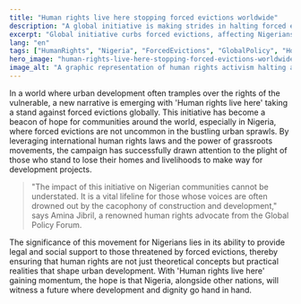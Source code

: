 ```yaml
---
title: "Human rights live here stopping forced evictions worldwide"
description: "A global initiative is making strides in halting forced evictions, impacting lives in Nigeria."
excerpt: "Global initiative curbs forced evictions, affecting Nigerians."
lang: "en"
tags: ["HumanRights", "Nigeria", "ForcedEvictions", "GlobalPolicy", "HousingRights"]
hero_image: "human-rights-live-here-stopping-forced-evictions-worldwide.png"
image_alt: "A graphic representation of human rights activism halting a bulldozer to stop forced evictions"
---
```


In a world where urban development often tramples over the rights of the vulnerable, a new narrative is emerging with 'Human rights live here' taking a stand against forced evictions globally. This initiative has become a beacon of hope for communities around the world, especially in Nigeria, where forced evictions are not uncommon in the bustling urban sprawls. By leveraging international human rights laws and the power of grassroots movements, the campaign has successfully drawn attention to the plight of those who stand to lose their homes and livelihoods to make way for development projects.

> "The impact of this initiative on Nigerian communities cannot be understated. It is a vital lifeline for those whose voices are often drowned out by the cacophony of construction and development," says Amina Jibril, a renowned human rights advocate from the Global Policy Forum.

The significance of this movement for Nigerians lies in its ability to provide legal and social support to those threatened by forced evictions, thereby ensuring that human rights are not just theoretical concepts but practical realities that shape urban development. With 'Human rights live here' gaining momentum, the hope is that Nigeria, alongside other nations, will witness a future where development and dignity go hand in hand.